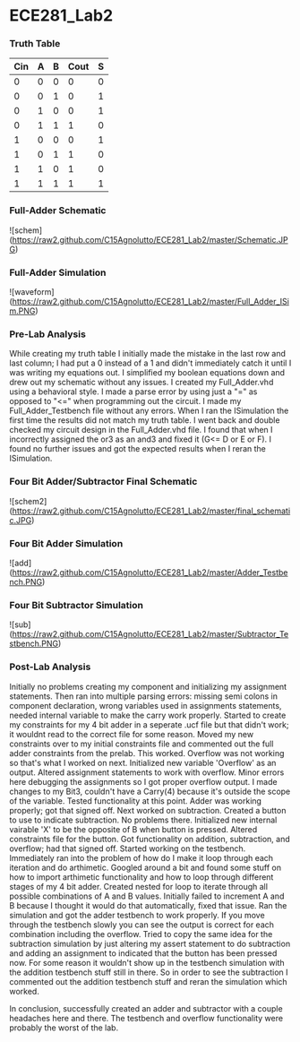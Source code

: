 ECE281_Lab2
===========

### Truth Table
| Cin | A | B | Cout | S |
|-----|---|---|------|---|
|  0  | 0 | 0 |   0  | 0 | 
|  0  | 0 | 1 |   0  | 1 | 
|  0  | 1 | 0 |   0  | 1 | 
|  0  | 1 | 1 |   1  | 0 | 
|  1  | 0 | 0 |   0  | 1 | 
|  1  | 0 | 1 |   1  | 0 | 
|  1  | 1 | 0 |   1  | 0 |
|  1  | 1 | 1 |   1  | 1 |


### Full-Adder Schematic
![schem] (https://raw2.github.com/C15Agnolutto/ECE281_Lab2/master/Schematic.JPG)


### Full-Adder Simulation 
![waveform] (https://raw2.github.com/C15Agnolutto/ECE281_Lab2/master/Full_Adder_ISim.PNG)


### Pre-Lab Analysis
While creating my truth table I initially made the mistake in the last row and last column; I had put a 0 instead of
a 1 and didn't immediately catch it until I was writing my equations out. I simplified my boolean equations down and drew out my schematic without any issues. I created my Full_Adder.vhd using a behavioral style. I made a parse error by using just a "=" as opposed to "<=" when programming out the circuit. I made my Full_Adder_Testbench file without any errors. When I ran the ISimulation the first time the results did not match my truth table. I went back and double checked my circuit design in the Full_Adder.vhd file. I found that when I incorrectly assigned the or3 as an and3 and fixed it (G<= D or E or F). I found no further issues and got the expected results when I reran the ISimulation. 



### Four Bit Adder/Subtractor Final Schematic
![schem2] (https://raw2.github.com/C15Agnolutto/ECE281_Lab2/master/final_schematic.JPG)


### Four Bit Adder Simulation
![add] (https://raw2.github.com/C15Agnolutto/ECE281_Lab2/master/Adder_Testbench.PNG)


### Four Bit Subtractor Simulation
![sub] (https://raw2.github.com/C15Agnolutto/ECE281_Lab2/master/Subtractor_Testbench.PNG)



### Post-Lab Analysis

Initially no problems creating my component and initializing my assignment statements. Then ran into multiple parsing errors: missing semi colons in component declaration, wrong variables used in assignments statements, needed internal variable to make the carry work properly. Started to create my constraints for my 4 bit adder in a seperate .ucf file but that didn't work; it wouldnt read to the correct file for some reason. Moved my new constraints over to my initial constraints file and commented out the full adder constraints from the prelab. This worked. Overflow was not working so that's what I worked on next. Initialized new variable 'Overflow' as an output. Altered assignment statements to work with overflow. Minor errors here debugging the assignments so I got proper overflow output. I made changes to my Bit3, couldn't have a Carry(4) because it's outside the scope of the variable. Tested functionality at this point. Adder was working properly; got that signed off. Next worked on subtraction. Created a button to use to indicate subtraction. No problems there. Initialized new internal vairable 'X' to be the opposite of B when button is pressed. Altered constraints file for the button. Got functionality on addition, subtraction, and overflow; had that signed off. Started working on the testbench. Immediately ran into the problem of how do I make it loop through each iteration and do arthimetic. Googled around a bit and found some stuff on how to import arthimetic functionality and how to loop through different stages of my 4 bit adder. Created nested for loop to iterate through all possible combinations of A and B values. Initially failed to increment A and B because I thought it would do that automatically, fixed that issue. Ran the simulation and got the adder testbench to work properly. If you move through the testbench slowly you can see the output is correct for each combination including the overflow. Tried to copy the same idea for the subtraction simulation by just altering my assert statement to do subtraction and adding an assignment to indicated that the button has been pressed now. For some reason it wouldn't show up in the testbench simulation with the addition testbench stuff still in there. So in order to see the subtraction I commented out the addition testbench stuff and reran the simulation which worked. 

In conclusion, successfully created an adder and subtractor with a couple headaches here and there. The testbench and overflow functionality were probably the worst of the lab. 



